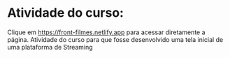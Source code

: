 # Atividade do curso:
 Clique em https://front-filmes.netlify.app para acessar diretamente a página.
 Atividade do curso para que fosse desenvolvido uma tela inicial de uma plataforma de Streaming
